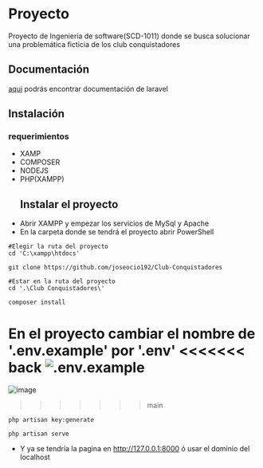 # Proyecto

Proyecto de Ingeniería de software(SCD-1011) donde se busca solucionar una problemática ficticia de los club conquistadores

## Documentación

[aqui](https://laravel.com/docs/10.x) podrás encontrar documentación de laravel

## Instalación

### requerimientos

-   XAMP
-   COMPOSER
-   NODEJS
-   PHP(XAMPP)
    ## Instalar el proyecto
-   Abrir XAMPP y empezar los servicios de MySql y Apache
-   En la carpeta donde se tendrá el proyecto abrir PowerShell

```
#Elegir la ruta del proyecto
cd 'C:\xampp\htdocs'

git clone https://github.com/joseocio192/Club-Conquistadores

#Estar en la ruta del proyecto
cd '.\Club Conquistadores\'

composer install
```

En el proyecto cambiar el nombre de '.env.example' por '.env'
<<<<<<< back
![.env.example](image.png)
=======

![image](https://github.com/joseocio192/Club-Conquistadores/assets/80994068/ab9e21b0-816f-4a5d-999e-8b7b56a0a99e)

> > > > > > > main

```
php artisan key:generate

php artisan serve
```

-   Y ya se tendría la pagina en http://127.0.0.1:8000 ó usar el dominio del localhost
